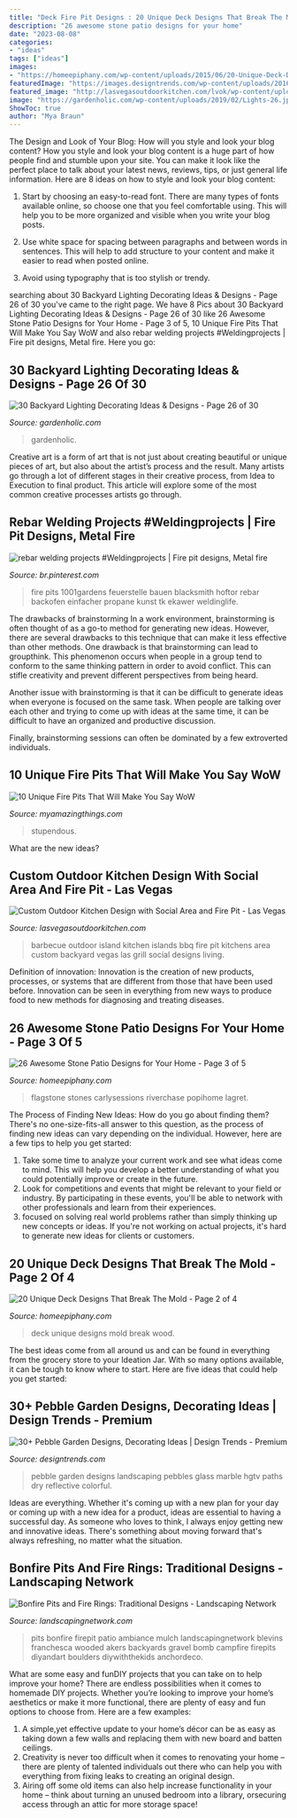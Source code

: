 ```yaml
---
title: "Deck Fire Pit Designs : 20 Unique Deck Designs That Break The Mold"
description: "26 awesome stone patio designs for your home"
date: "2023-08-08"
categories:
- "ideas"
tags: ["ideas"]
images:
- "https://homeepiphany.com/wp-content/uploads/2015/06/20-Unique-Deck-Designs-That-Break-The-Mold-6.jpg"
featuredImage: "https://images.designtrends.com/wp-content/uploads/2016/01/29131303/18Marble-Pebble-garden-design.jpg"
featured_image: "http://lasvegasoutdoorkitchen.com/lvok/wp-content/uploads/2013/07/WALTON-BBQ.jpg"
image: "https://gardenholic.com/wp-content/uploads/2019/02/Lights-26.jpg"
ShowToc: true
author: "Mya Braun"
---
```



The Design and Look of Your Blog: How will you style and look your blog content?
How you style and look your blog content is a huge part of how people find and stumble upon your site. You can make it look like the perfect place to talk about your latest news, reviews, tips, or just general life information. Here are 8 ideas on how to style and look your blog content:
1. Start by choosing an easy-to-read font. There are many types of fonts available online, so choose one that you feel comfortable using. This will help you to be more organized and visible when you write your blog posts.

2. Use white space for spacing between paragraphs and between words in sentences. This will help to add structure to your content and make it easier to read when posted online.

3. Avoid using typography that is too stylish or trendy.

	

		
searching about 30 Backyard Lighting Decorating Ideas &amp; Designs - Page 26 of 30 you've came to the right page. We have 8 Pics about 30 Backyard Lighting Decorating Ideas &amp; Designs - Page 26 of 30 like 26 Awesome Stone Patio Designs for Your Home - Page 3 of 5, 10 Unique Fire Pits That Will Make You Say WoW and also rebar welding projects #Weldingprojects | Fire pit designs, Metal fire. Here you go:
		
    
## 30 Backyard Lighting Decorating Ideas &amp; Designs - Page 26 Of 30

<img loading=lazy src="https://gardenholic.com/wp-content/uploads/2019/02/Lights-26.jpg" onerror="this.onerror=null;this.src='https://tse3.mm.bing.net/th?id=OIP.3J6bd-9QfOSxRsMWJ6ti8AHaK0&amp;pid=15.1';" alt="30 Backyard Lighting Decorating Ideas &amp; Designs - Page 26 of 30">

_Source: gardenholic.com_

>gardenholic. 

	

Creative art is a form of art that is not just about creating beautiful or unique pieces of art, but also about the artist’s process and the result. Many artists go through a lot of different stages in their creative process, from Idea to Execution to final product. This article will explore some of the most common creative processes artists go through.

    
## Rebar Welding Projects #Weldingprojects | Fire Pit Designs, Metal Fire

<img loading=lazy src="https://i.pinimg.com/736x/f6/37/1f/f6371f46c19377dce5fc03f37f35edd9.jpg" onerror="this.onerror=null;this.src='https://tse2.mm.bing.net/th?id=OIP.0rq_ZTBIDLYInAgIyoNC-AHaLH&amp;pid=15.1';" alt="rebar welding projects #Weldingprojects | Fire pit designs, Metal fire">

_Source: br.pinterest.com_

>fire pits 1001gardens feuerstelle bauen blacksmith hoftor rebar backofen einfacher propane kunst tk ekawer weldinglife. 

	

The drawbacks of brainstorming
In a work environment, brainstorming is often thought of as a go-to method for generating new ideas. However, there are several drawbacks to this technique that can make it less effective than other methods.
One drawback is that brainstorming can lead to groupthink. This phenomenon occurs when people in a group tend to conform to the same thinking pattern in order to avoid conflict. This can stifle creativity and prevent different perspectives from being heard.

Another issue with brainstorming is that it can be difficult to generate ideas when everyone is focused on the same task. When people are talking over each other and trying to come up with ideas at the same time, it can be difficult to have an organized and productive discussion.

Finally, brainstorming sessions can often be dominated by a few extroverted individuals.

    
## 10 Unique Fire Pits That Will Make You Say WoW

<img loading=lazy src="https://myamazingthings.com/wp-content/uploads/2017/01/firepit1.jpg" onerror="this.onerror=null;this.src='https://tse4.mm.bing.net/th?id=OIP.P5eDqHMW9mWsZ0Sxj-xvsgHaJ6&amp;pid=15.1';" alt="10 Unique Fire Pits That Will Make You Say WoW">

_Source: myamazingthings.com_

>stupendous. 

	

What are the new ideas?
 

    
## Custom Outdoor Kitchen Design With Social Area And Fire Pit - Las Vegas

<img loading=lazy src="http://lasvegasoutdoorkitchen.com/lvok/wp-content/uploads/2013/07/WALTON-BBQ.jpg" onerror="this.onerror=null;this.src='https://tse1.mm.bing.net/th?id=OIP.4m4QlksfH0-YL_mhqKnk1wHaE8&amp;pid=15.1';" alt="Custom Outdoor Kitchen Design with Social Area and Fire Pit - Las Vegas">

_Source: lasvegasoutdoorkitchen.com_

>barbecue outdoor island kitchen islands bbq fire pit kitchens area custom backyard vegas las grill social designs living. 

	

Definition of innovation:
Innovation is the creation of new products, processes, or systems that are different from those that have been used before. Innovation can be seen in everything from new ways to produce food to new methods for diagnosing and treating diseases.

    
## 26 Awesome Stone Patio Designs For Your Home - Page 3 Of 5

<img loading=lazy src="https://homeepiphany.com/wp-content/uploads/2015/06/26-Awesome-Stone-Patio-Designs-for-Your-Home-10.jpg" onerror="this.onerror=null;this.src='https://tse2.mm.bing.net/th?id=OIP.RYp4Bi4kQJ6VrW70DWTbqQHaE7&amp;pid=15.1';" alt="26 Awesome Stone Patio Designs for Your Home - Page 3 of 5">

_Source: homeepiphany.com_

>flagstone stones carlysessions riverchase popihome lagret. 

	

The Process of Finding New Ideas: How do you go about finding them?
There's no one-size-fits-all answer to this question, as the process of finding new ideas can vary depending on the individual. However, here are a few tips to help you get started: 
1. Take some time to analyze your current work and see what ideas come to mind. This will help you develop a better understanding of what you could potentially improve or create in the future. 
2. Look for competitions and events that might be relevant to your field or industry. By participating in these events, you'll be able to network with other professionals and learn from their experiences. 
3. focused on solving real world problems rather than simply thinking up new concepts or ideas. If you're not working on actual projects, it's hard to generate new ideas for clients or customers. 

    
## 20 Unique Deck Designs That Break The Mold - Page 2 Of 4

<img loading=lazy src="https://homeepiphany.com/wp-content/uploads/2015/06/20-Unique-Deck-Designs-That-Break-The-Mold-6.jpg" onerror="this.onerror=null;this.src='https://tse3.mm.bing.net/th?id=OIP.H0hjhEywNySMUV6ckx9ayQHaE5&amp;pid=15.1';" alt="20 Unique Deck Designs That Break The Mold - Page 2 of 4">

_Source: homeepiphany.com_

>deck unique designs mold break wood. 

	

The best ideas come from all around us and can be found in everything from the grocery store to your Ideation Jar. With so many options available, it can be tough to know where to start. Here are five ideas that could help you get started: 

    
## 30+ Pebble Garden Designs, Decorating Ideas | Design Trends - Premium

<img loading=lazy src="https://images.designtrends.com/wp-content/uploads/2016/01/29131303/18Marble-Pebble-garden-design.jpg" onerror="this.onerror=null;this.src='https://tse1.mm.bing.net/th?id=OIP.Q7bQFYBw2YHsnAol1ouqPwHaJ3&amp;pid=15.1';" alt="30+ Pebble Garden Designs, Decorating Ideas | Design Trends - Premium">

_Source: designtrends.com_

>pebble garden designs landscaping pebbles glass marble hgtv paths dry reflective colorful. 

	

Ideas are everything. Whether it's coming up with a new plan for your day or coming up with a new idea for a product, ideas are essential to having a successful day. As someone who loves to think, I always enjoy getting new and innovative ideas. There's something about moving forward that's always refreshing, no matter what the situation.

    
## Bonfire Pits And Fire Rings: Traditional Designs - Landscaping Network

<img loading=lazy src="https://images.landscapingnetwork.com/pictures/images/675x529Max/site_8/ambiance-gardens_409.jpg" onerror="this.onerror=null;this.src='https://tse4.mm.bing.net/th?id=OIP.3XXmWpRNBkeRYY5C98RAtQHaFj&amp;pid=15.1';" alt="Bonfire Pits and Fire Rings: Traditional Designs - Landscaping Network">

_Source: landscapingnetwork.com_

>pits bonfire firepit patio ambiance mulch landscapingnetwork blevins franchesca wooded akers backyards gravel bomb campfire firepits diyandart boulders diywiththekids anchordeco. 

	

What are some easy and funDIY projects that you can take on to help improve your home?
There are endless possibilities when it comes to homemade DIY projects. Whether you’re looking to improve your home’s aesthetics or make it more functional, there are plenty of easy and fun options to choose from. Here are a few examples: 
1. A simple,yet effective update to your home’s décor can be as easy as taking down a few walls and replacing them with new board and batten ceilings. 
2. Creativity is never too difficult when it comes to renovating your home – there are plenty of talented individuals out there who can help you with everything from fixing leaks to creating an original design. 
3. Airing off some old items can also help increase functionality in your home – think about turning an unused bedroom into a library, orsecuring access through an attic for more storage space!

